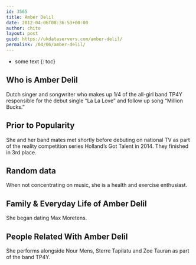 ```yaml
---
id: 3565
title: Amber Delil
date: 2012-04-06T08:36:53+00:00
author: chito
layout: post
guid: https://ukdataservers.com/amber-delil/
permalink: /04/06/amber-delil/
---
```


* some text
{: toc}
          
          
## Who is  Amber Delil
                  
                  
                  
Dutch singer and songwriter who makes up 1/4 of the all-girl band TP4Y responsible for the debut single &#8220;La La Love&#8221; and follow up song &#8220;Million Bucks.&#8221;
                  
                
                
                
## Prior to Popularity 
                  
                  
                  
She and her band mates met shortly before debuting on national TV as part of the reality competition series Holland&#8217;s Got Talent in 2014. They finished in 3rd place.
                  
                
                
                
## Random data 
                  
                  
                  
When not concentrating on music, she is a health and exercise enthusiast.
                  
                
                
                
## Family & Everyday Life of Amber Delil
                  
                  
                  
She began dating Max Moretens.
                  
                
                
                
## People Related With  Amber Delil
                  
                  
                  
She performs alongside Nour Mens, Sterre Tapilatu and Zoe Tauran as part of the band TP4Y.
                  
                
              
            
          
          
          
    
    
  
